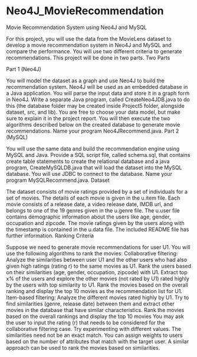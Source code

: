 # Neo4J_MovieRecommendation

Movie Recommendation System using Neo4J and MySQL

For this project, you will use the data from the MovieLens dataset to develop a movie recommendation system in Neo4J and MySQL and compare the performance. You will use two different criteria to generate recommendations. This project will be done in two parts.
Two Parts

Part 1 (Neo4J)

You will model the dataset as a graph and use Neo4J to build the recommendation system. Neo4J will be used as an embedded database in a Java application. You will parse the input data and store it in a graph form in Neo4J. Write a separate Java program, called CreateNeo4JDB.java to do this (the database folder may be created inside Project5 folder, alongside dataset, src, and lib). You are free to choose your data model, but make sure to explain it in the project report. You will then execute the two algorithms described below on the created database to generate movie recommendations. Name your program Neo4JRecommend.java.
Part 2 (MySQL)

You will use the same data and build the recommendation engine using MySQL and Java. Provide a SQL script file, called schema.sql, that contains create table statements to create the relational database and a java program, CreateMySQLDB.java that will load the dataset into the MySQL database. You will use JDBC to connect to the database. Name your program MySQLRecommend.java.
Dataset

The dataset consists of movie ratings provided by a set of individuals for a set of movies. The details of each movie is given in the u.item file. Each movie consists of a release date, a video release date, IMDB url, and belongs to one of the 19 genres given in the u.genre file. The u.user file contains demographic information about the users like age, gender, occupation and zipcode. The movie ratings given by the users along with the timestamp is contained in the u.data file. The included README file has further information.
Ranking Criteria

Suppose we need to generate movie recommendations for user U1. You will use the following algorithms to rank the movies:
Collaborative filtering: Analyze the similarities between user U1 and the other users who had also given high ratings (rating r) to the same movies as U1. Rank the users based on their similarities (age, gender, occupation, zipcode) with U1. Extract top x% of the users and explore the other movies (not rated by U1) rated highly by the users with top similarity to U1. Rank the movies based on the overall ranking and display the top 10 movies as the recommendation list for U1.
Item-based filtering: Analyze the different movies rated highly by U1. Try to find similarities (genre, release date) between them and extract other movies in the database that have similar characteristics. Rank the movies based on the overall rankings and display the top 10 movies
You may ask the user to input the rating (r) that needs to be considered for the collaborative filtering case. Try experimenting with different values. The similarities need not be an exact match. You can assign weights to users based on the number of attributes that match with the target user. A similar approach can be used to rank the movies based on similarities.
